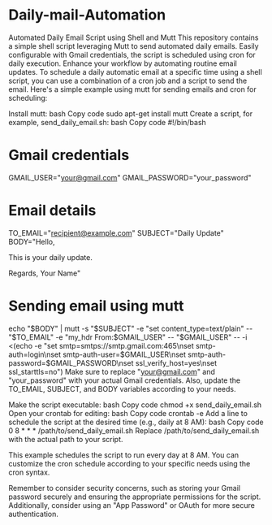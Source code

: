 # Daily-mail-Automation
Automated Daily Email Script using Shell and Mutt  This repository contains a simple shell script leveraging Mutt to send automated daily emails. Easily configurable with Gmail credentials, the script is scheduled using cron for daily execution. Enhance your workflow by automating routine email updates.
To schedule a daily automatic email at a specific time using a shell script, you can use a combination of a cron job and a script to send the email. Here's a simple example using mutt for sending emails and cron for scheduling:

Install mutt:
bash
Copy code
sudo apt-get install mutt
Create a script, for example, send_daily_email.sh:
bash
Copy code
#!/bin/bash

# Gmail credentials
GMAIL_USER="your@gmail.com"
GMAIL_PASSWORD="your_password"

# Email details
TO_EMAIL="recipient@example.com"
SUBJECT="Daily Update"
BODY="Hello,

This is your daily update.

Regards,
Your Name"

# Sending email using mutt
echo "$BODY" | mutt -s "$SUBJECT" -e "set content_type=text/plain" -- "$TO_EMAIL" -e "my_hdr From:$GMAIL_USER" -- "$GMAIL_USER" -- -i <(echo -e "set smtp=smtps://smtp.gmail.com:465\nset smtp-auth=login\nset smtp-auth-user=$GMAIL_USER\nset smtp-auth-password=$GMAIL_PASSWORD\nset ssl_verify_host=yes\nset ssl_starttls=no")
Make sure to replace "your@gmail.com" and "your_password" with your actual Gmail credentials. Also, update the TO_EMAIL, SUBJECT, and BODY variables according to your needs.

Make the script executable:
bash
Copy code
chmod +x send_daily_email.sh
Open your crontab for editing:
bash
Copy code
crontab -e
Add a line to schedule the script at the desired time (e.g., daily at 8 AM):
bash
Copy code
0 8 * * * /path/to/send_daily_email.sh
Replace /path/to/send_daily_email.sh with the actual path to your script.

This example schedules the script to run every day at 8 AM. You can customize the cron schedule according to your specific needs using the cron syntax.

Remember to consider security concerns, such as storing your Gmail password securely and ensuring the appropriate permissions for the script. Additionally, consider using an "App Password" or OAuth for more secure authentication.
